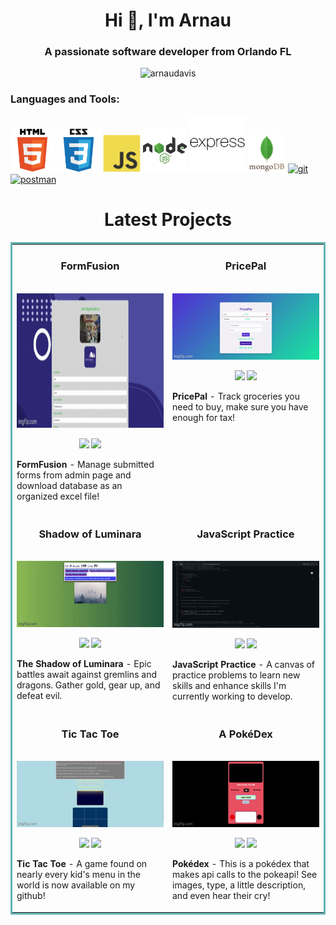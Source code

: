 <h1 align="center">Hi 👋, I'm Arnau</h1>
<h3 align="center">A passionate software developer from Orlando FL</h3>




<p align="center">
    <img src="https://github-readme-streak-stats.herokuapp.com/?user=arnaudavis&" alt="arnaudavis" />
</p>

<h3 align="left">Languages and Tools:</h3>
<p align="left">
  <a href="https://www.w3.org/html/" target="_blank" rel="noreferrer">    
    <img src="https://raw.githubusercontent.com/devicons/devicon/master/icons/html5/html5-original-wordmark.svg" alt="html5" width="70" height="70"/></a>
      <a href="https://www.w3schools.com/css/" target="_blank" rel="noreferrer">    
    <img src="https://raw.githubusercontent.com/devicons/devicon/master/icons/css3/css3-original-wordmark.svg" alt="css3" width="70" height="70"/></a>
      <a href="https://developer.mozilla.org/en-US/docs/Web/JavaScript" target="_blank" rel="noreferrer">
    <img src="https://raw.githubusercontent.com/devicons/devicon/master/icons/javascript/javascript-original.svg" alt="javascript" width="60" height="60"/></a>
      <a href="https://nodejs.org" target="_blank" rel="noreferrer">    
    <img src="https://raw.githubusercontent.com/devicons/devicon/master/icons/nodejs/nodejs-original-wordmark.svg" alt="nodejs" width="70" height="70"/></a>
     <a href="https://expressjs.com" target="_blank" rel="noreferrer">    
    <img src="https://raw.githubusercontent.com/devicons/devicon/master/icons/express/express-original-wordmark.svg" alt="express" width="90" height="90"/></a>
      <a href="https://www.mongodb.com/" target="_blank" rel="noreferrer">    
    <img src="https://raw.githubusercontent.com/devicons/devicon/master/icons/mongodb/mongodb-original-wordmark.svg" alt="mongodb" width="60" height="60"/></a>
      <a href="https://git-scm.com/" target="_blank" rel="noreferrer">    
    <img src="https://www.vectorlogo.zone/logos/git-scm/git-scm-icon.svg" alt="git" width="60" height="60"/></a>
      <a href="https://postman.com" target="_blank" rel="noreferrer">    
    <img src="https://www.vectorlogo.zone/logos/getpostman/getpostman-icon.svg" alt="postman" width="60" height="60"/></a>
</p>

<h1 align="center">Latest Projects</h1>
<table bordercolor="#66b2b2">

  <tr>
    <td width="50%" valign="top">
      <h3 align="center">FormFusion</h3>
        <br />
        <a target="_blank" href="https://job-application-3lj4.onrender.com/">
            <img src="https://github.com/ArnauDavis/job-application/blob/main/job-app-gif.gif" height="215vh" width="100%" alt="shadow"/>
        </a>
        <br />
        <p align="center">
          
  <a href="https://github.com/ArnauDavis/job-application" target="_blank">
    <img src="https://img.shields.io/static/v1?label=|&message=REPO&color=23555f&style=plastic&logo=github&logo-color=white"/></a>  
  <a href="https://job-application-3lj4.onrender.com/" target="_blank">
    <img src="https://img.shields.io/static/v1?label=|&message=WEBSITE&color=cdf998&style=plastic&logo=wordpress&logo-color=white"/>
  </a>
      </p>
        <p><strong>FormFusion</strong> - Manage submitted forms from admin page and download database as an organized excel file!</p>
    </td>
    <td width="50%" valign="top">
      <h3 align="center">PricePal</h3>
        <br />
      <a target="_blank" href="https://pricepal-wzhd.onrender.com/">
            <img src="https://github.com/ArnauDavis/Grocery-list/blob/main/pricepal-gif.gif" width="100%" alt="Pokedex"/>
        </a>
        <br />
        <p align="center">
          
  <a href="https://github.com/ArnauDavis/Grocery-list" target="_blank">
    <img src="https://img.shields.io/static/v1?label=|&message=REPO&color=23555f&style=plastic&logo=github&logo-color=white"/></a>
  <a href="https://pricepal-wzhd.onrender.com/" target="_blank">
    <img src="https://img.shields.io/static/v1?label=|&message=WEBSITE&color=cdf998&style=plastic&logo=wordpress&logo-color=white"/>
  </a>
      </p>
        <p><strong>PricePal</strong> - Track groceries you need to buy, make sure you have enough for tax!</p>
    </td>
  </tr>
  <tr>
    <td width="50%" valign="top">
      <h3 align="center">Shadow of Luminara</h3>
        <br />
        <a target="_blank" href="https://myfirstgameishere.netlify.app/">
            <img src="https://github.com/ArnauDavis/MyFirstGame/blob/main/shadow-gif.gif" width="100%" alt="shadow"/>
        </a>
        <br />
        <p align="center">
          
  <a href="https://github.com/ArnauDavis/MyFirstGame" target="_blank">
    <img src="https://img.shields.io/static/v1?label=|&message=REPO&color=23555f&style=plastic&logo=github&logo-color=white"/></a>  
  <a href="https://myfirstgameishere.netlify.app/" target="_blank">
    <img src="https://img.shields.io/static/v1?label=|&message=WEBSITE&color=cdf998&style=plastic&logo=wordpress&logo-color=white"/>
  </a>
      </p>
        <p><strong>The Shadow of Luminara</strong> - Epic battles await against gremlins and dragons. Gather gold, gear up, and defeat evil.</p>
    </td>
    <td width="50%" valign="top">
      <h3 align="center">JavaScript Practice</h3>
        <br />
      <a target="_blank" href="https://github.com/ArnauDavis/JavaScriptPractice/blob/main/JavaScriptPractice.js">
            <img src="https://github.com/ArnauDavis/JavaScriptPractice/blob/main/javascript-practice.gif" width="100%" alt="Design Layout"/>
        </a>
        <br />
        <p align="center">
          
  <a href="https://github.com/ArnauDavis/JavaScriptPractice/tree/main" target="_blank">
    <img src="https://img.shields.io/static/v1?label=|&message=REPO&color=23555f&style=plastic&logo=github&logo-color=white"/></a>
  <a href="https://github.com/ArnauDavis/JavaScriptPractice/blob/main/JavaScriptPractice.js" target="_blank">
    <img src="https://img.shields.io/static/v1?label=|&message=WEBSITE&color=cdf998&style=plastic&logo=wordpress&logo-color=white"/>
  </a>
      </p>
        <p><strong>JavaScript Practice</strong> - A canvas of practice problems to learn new skills and enhance skills I'm currently working to develop.</p>
    </td>
  </tr>
  <tr>
      <td width="50%" valign="top">
      <h3 align="center">Tic Tac Toe</h3>
        <br />
      <a target="_blank" href="https://tic-tac-toe-verc.vercel.app/">
            <img src="https://github.com/ArnauDavis/tic-tac-toe/blob/main/tic-tac-toe-gif.gif" width="100%" alt="Design Layout"/>
        </a>
        <br />
        <p align="center">
          
  <a href="https://github.com/ArnauDavis/tic-tac-toe" target="_blank">
    <img src="https://img.shields.io/static/v1?label=|&message=REPO&color=23555f&style=plastic&logo=github&logo-color=white"/></a>
  <a href="https://tic-tac-toe-verc.vercel.app/" target="_blank">
    <img src="https://img.shields.io/static/v1?label=|&message=WEBSITE&color=cdf998&style=plastic&logo=wordpress&logo-color=white"/>
  </a>
      </p>
        <p><strong>Tic Tac Toe</strong> - A game found on nearly every kid's menu in the world is now available on my github!</p>
    </td>
    <td width="50%" valign="top">
      <h3 align="center">A PokéDex</h3>
        <br />
      <a target="_blank" href="https://abpokedex.netlify.app/">
            <img src="https://github.com/ArnauDavis/abpokedex/blob/main/poke-gif.gif" width="100%" alt="Pokedex"/>
        </a>
        <br />
        <p align="center">
          
  <a href="https://github.com/ArnauDavis/abpokedex" target="_blank">
    <img src="https://img.shields.io/static/v1?label=|&message=REPO&color=23555f&style=plastic&logo=github&logo-color=white"/></a>
  <a href="https://abpokedex.netlify.app/" target="_blank">
    <img src="https://img.shields.io/static/v1?label=|&message=WEBSITE&color=cdf998&style=plastic&logo=wordpress&logo-color=white"/>
  </a>
      </p>
        <p><strong>Pokédex</strong> - This is a pokédex that makes api calls to the pokeapi! See images, type, a little description, and even hear their cry!</p>
    </td>
  </tr>
  
  
</table>
